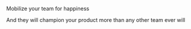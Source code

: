 Mobilize your team for happiness<!--more-->


And they will champion your product more than any other team ever will
